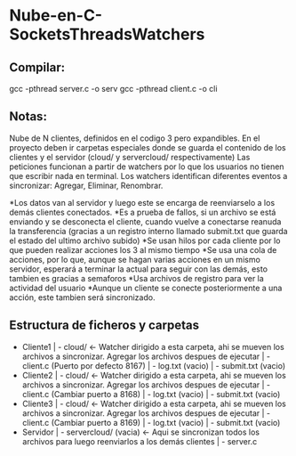 # Nube-en-C-SocketsThreadsWatchers

## Compilar:

gcc -pthread server.c -o serv
gcc -pthread client.c -o cli

## Notas:

Nube de N clientes, definidos en el codigo 3 pero expandibles.
En el proyecto deben ir carpetas especiales donde se guarda el contenido de los clientes y el servidor (cloud/ y servercloud/ respectivamente)
Las peticiones funcionan a partir de watchers por lo que los usuarios no tienen que escribir nada en terminal. Los watchers identifican diferentes eventos a sincronizar: Agregar, Eliminar, Renombrar. 

*Los datos van al servidor y luego este se encarga de reenviarselo a los demás clientes conectados.
*Es a prueba de fallos, si un archivo se está enviando y se desconecta el cliente, cuando vuelve a conectarse reanuda la transferencia (gracias a un registro interno llamado submit.txt que guarda el estado del ultimo archivo subido)
*Se usan hilos por cada cliente por lo que pueden realizar acciones los 3 al mismo tiempo 
*Se usa una cola de acciones, por lo que, aunque se hagan varias acciones en un mismo servidor, esperará a terminar la actual para seguir con las demás, esto tambien es gracias a semaforos
*Usa archivos de registro para ver la actividad del usuario
*Aunque un cliente se conecte posteriormente a una acción, este tambien será sincronizado.

## Estructura de ficheros y carpetas

- Cliente1
| - cloud/ <- Watcher dirigido a esta carpeta, ahi se mueven los archivos a sincronizar. Agregar los archivos despues de ejecutar
| - client.c (Puerto por defecto 8167)
| - log.txt (vacio)
| - submit.txt (vacio)
- Cliente2
| - cloud/ <- Watcher dirigido a esta carpeta, ahi se mueven los archivos a sincronizar. Agregar los archivos despues de ejecutar
| - client.c (Cambiar puerto a 8168)
| - log.txt (vacio)
| - submit.txt (vacio)
- Cliente3
| - cloud/ <- Watcher dirigido a esta carpeta, ahi se mueven los archivos a sincronizar. Agregar los archivos despues de ejecutar
| - client.c (Cambiar puerto a 8169)
| - log.txt (vacio)
| - submit.txt (vacio)
- Servidor
| - servercloud/ (vacia) <- Aqui se sincronizan todos los archivos para luego reenviarlos a los demás clientes
| - server.c
